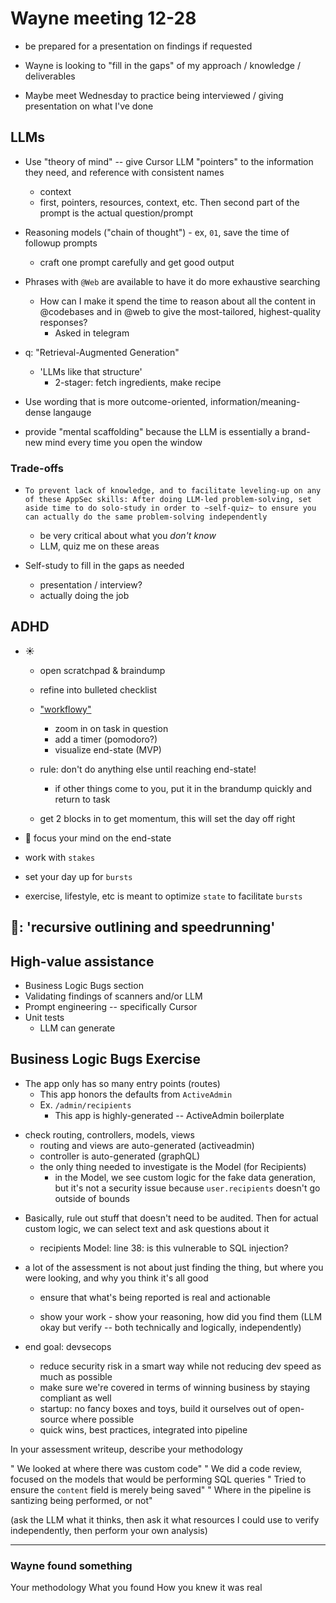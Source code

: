# Wayne meeting 12-28

- be prepared for a presentation on findings if requested

- Wayne is looking to "fill in the gaps" of my approach / knowledge / deliverables

- Maybe meet Wednesday to practice being interviewed / giving presentation on what I've done


## LLMs
- Use "theory of mind" -- give Cursor LLM "pointers" to the information they need, and reference with consistent names
  + context
  + first, pointers, resources, context, etc. Then second part of the prompt is the actual question/prompt

- Reasoning models ("chain of thought") - ex, `01`, save the time of followup prompts
  + craft one prompt carefully and get good output

- Phrases with `@Web` are available to have it do more exhaustive searching
  + How can I make it spend the time to reason about all the content in @codebases and in @web to give the most-tailored, highest-quality responses?
    - Asked in telegram

- q: "Retrieval-Augmented Generation"
  + 'LLMs like that structure'
    - 2-stager: fetch ingredients, make recipe

- Use wording that is more outcome-oriented, information/meaning-dense langauge

- provide "mental scaffolding" because the LLM is essentially a brand-new mind every time you open the window

### Trade-offs
- `To prevent lack of knowledge, and to facilitate leveling-up on any of these AppSec skills: After doing LLM-led problem-solving, set aside time to do solo-study in order to ~self-quiz~ to ensure you can actually do the same problem-solving independently`
  + be very critical about what you *don't know*
  + LLM, quiz me on these areas

- Self-study to fill in the gaps as needed
  + presentation / interview?
  + actually doing the job


## ADHD
  + ☀️
    + open scratchpad & braindump
    + refine into bulleted checklist
    + ["workflowy"](https://workflowy.com/)
        - zoom in on task in question
        - add a timer (pomodoro?)
        - visualize end-state (MVP)

    + rule: don't do anything else until reaching end-state!
        - if other things come to you, put it in the brandump quickly and return to task
    + get 2 blocks in to get momentum, this will set the day off right

  + 🔑 focus your mind on the end-state

  + work with `stakes`

  + set your day up for `bursts`

  + exercise, lifestyle, etc is meant to optimize `state` to facilitate `bursts`

  🔗: 'recursive outlining and speedrunning'
---


## High-value assistance
- Business Logic Bugs section
- Validating findings of scanners and/or LLM
- Prompt engineering -- specifically Cursor
- Unit tests
  + LLM can generate



## Business Logic Bugs Exercise
- The app only has so many entry points (routes)
  + This app honors the defaults from `ActiveAdmin`
  + Ex. `/admin/recipients`
    - This app is highly-generated -- ActiveAdmin boilerplate

+ check routing, controllers, models, views
  - routing and views are auto-generated (activeadmin)
  - controller is auto-generated (graphQL)
  - the only thing needed to investigate is the Model (for Recipients)
    + in the Model, we see custom logic for the fake data generation, but it's not a security issue because `user.recipients` doesn't go outside of bounds

- Basically, rule out stuff that doesn't need to be audited. Then for actual custom logic, we can select text and ask questions about it
  + recipients Model: line 38: is this vulnerable to SQL injection?


- a lot of the assessment is not about just finding the thing, but where you were looking, and why you think it's all good
  + ensure that what's being reported is real and actionable

  + show your work - show your reasoning, how did you find them (LLM okay but verify -- both technically and logically, independently)

- end goal: devsecops
  + reduce security risk in a smart way while not reducing dev speed as much as possible
  + make sure we're covered in terms of winning business by staying compliant as well
  + startup: no fancy boxes and toys, build it ourselves out of open-source where possible
  + quick wins, best practices, integrated into pipeline


In your assessment writeup, describe your methodology

" We looked at where there was custom code"
" We did a code review, focused on the models that would be performing SQL queries
" Tried to ensure the `content` field is merely being saved" 
" Where in the pipeline is santizing being performed, or not"

(ask the LLM what it thinks, then ask it what resources I could use to verify independently, then perform your own analysis)

---

### Wayne found something
Your methodology
What you found
How you knew it was real


